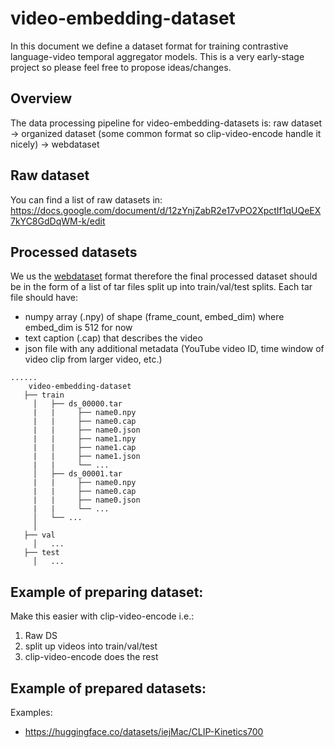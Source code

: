 # video-embedding-dataset

In this document we define a dataset format for training contrastive language-video temporal aggregator models. This is a very early-stage project so please feel free to propose ideas/changes.

## Overview

The data processing pipeline for video-embedding-datasets is: raw dataset -> organized dataset (some common format so clip-video-encode handle it nicely) -> webdataset


## Raw dataset

You can find a list of raw datasets in:
https://docs.google.com/document/d/12zYnjZabR2e17vPO2XpctIf1qUQeEX7kYC8GdDqWM-k/edit

## Processed datasets

We us the [webdataset](https://github.com/webdataset/webdataset) format therefore the final processed dataset should be in the form of a list of tar files split up into train/val/test splits. Each tar file should have:
* numpy array (.npy) of shape (frame_count, embed_dim) where embed_dim is 512 for now
* text caption (.cap) that describes the video
* json file with any additional metadata (YouTube video ID, time window of video clip from larger video, etc.)


```
......
	video-embedding-dataset
   ├── train
	 │   ├── ds_00000.tar
	 |   |     ├── name0.npy
	 |   |     ├── name0.cap
	 |   |     ├── name0.json
	 |   |     ├── name1.npy
	 |   |     ├── name1.cap
	 |   |     ├── name1.json
	 |   |     └── ...
	 │   ├── ds_00001.tar
	 |   |     ├── name0.npy
	 |   |     ├── name0.cap
	 |   |     ├── name0.json
	 |   |     └── ...
	 │   └── ...
	 │
   ├── val
	 │   ...
   ├── test
	 │   ...
```

## Example of preparing dataset:

Make this easier with clip-video-encode i.e.:
1. Raw DS
2. split up videos into train/val/test
3. clip-video-encode does the rest

## Example of prepared datasets:
Examples: 
* https://huggingface.co/datasets/iejMac/CLIP-Kinetics700
